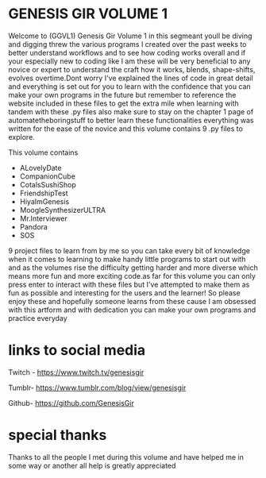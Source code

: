 # GENESIS GIR VOLUME 1
Welcome to (GGVL1) Genesis Gir Volume 1 in this segmeant youll be diving and digging threw the various programs I created over the past weeks to better understand workflows
and to see how coding works overall and if your especially new to coding like I am these will be very beneficial to any novice or expert to understand the craft
how it works, blends, shape-shifts, evolves overtime.Dont worry I've explained the lines of code in great detail and everything is set out for you to learn
with the confidence that you can make your own programs in the future but remember to reference the website included in these files to get the extra mile
when learning with tandem with these .py files also make sure to stay on the chapter 1 page of automatetheboringstuff to better learn these functionalities
everything was written for the ease of the novice and this volume contains 9 .py files to explore.

This volume contains

- ALovelyDate
- CompanionCube 
- CotalsSushiShop
- FriendshipTest
- HiyaImGenesis
- MoogleSynthesizerULTRA
- Mr.Interviewer
- Pandora
- SOS

9 project files to learn from by me so you can take every bit of knowledge when it comes to learning to make handy little programs to start out with 
and as the volumes rise the difficulty getting harder and more diverse which means more fun and more exciting code.as far for this volume you can only
press enter to interact with these files but I've attempted to make them as fun as possible and interesting for the users and the learner! So please enjoy these
and hopefully someone learns from these cause I am obsessed with this artform and with dedication you can make your own programs and practice everyday

# links to social media

Twitch - https://www.twitch.tv/genesisgir

Tumblr- https://www.tumblr.com/blog/view/genesisgir

Github- https://github.com/GenesisGir

# special thanks
Thanks to all the people I met during this volume and have helped me in some way or another all help is greatly appreciated
